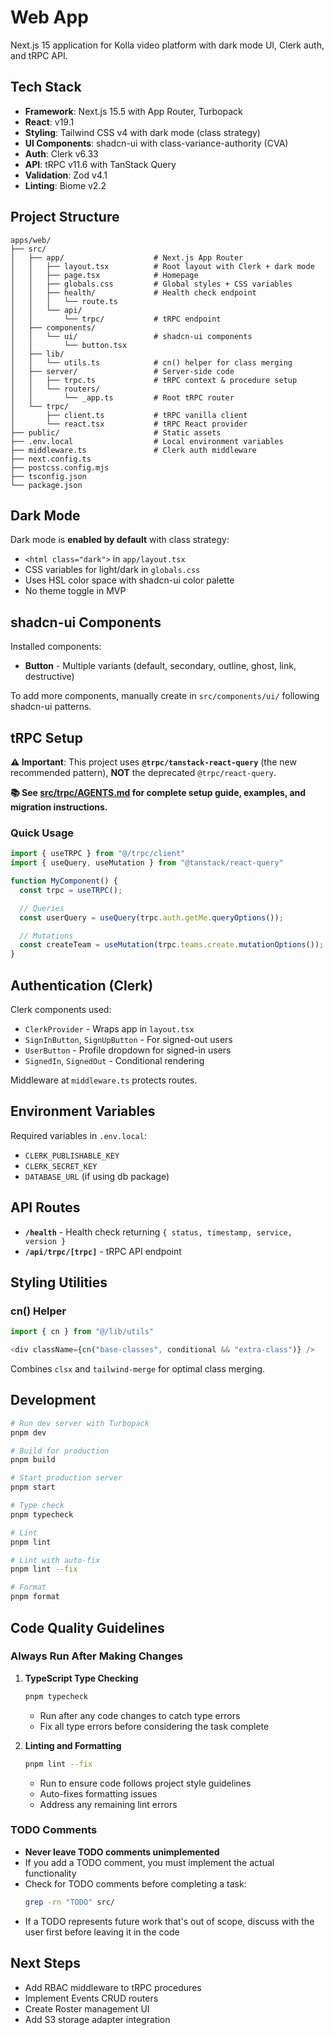 # Web App

Next.js 15 application for Kolla video platform with dark mode UI, Clerk auth, and tRPC API.

## Tech Stack

- **Framework**: Next.js 15.5 with App Router, Turbopack
- **React**: v19.1
- **Styling**: Tailwind CSS v4 with dark mode (class strategy)
- **UI Components**: shadcn-ui with class-variance-authority (CVA)
- **Auth**: Clerk v6.33
- **API**: tRPC v11.6 with TanStack Query
- **Validation**: Zod v4.1
- **Linting**: Biome v2.2

## Project Structure

```
apps/web/
├── src/
│   ├── app/                    # Next.js App Router
│   │   ├── layout.tsx          # Root layout with Clerk + dark mode
│   │   ├── page.tsx            # Homepage
│   │   ├── globals.css         # Global styles + CSS variables
│   │   ├── health/             # Health check endpoint
│   │   │   └── route.ts
│   │   └── api/
│   │       └── trpc/           # tRPC endpoint
│   ├── components/
│   │   └── ui/                 # shadcn-ui components
│   │       └── button.tsx
│   ├── lib/
│   │   └── utils.ts            # cn() helper for class merging
│   ├── server/                 # Server-side code
│   │   ├── trpc.ts             # tRPC context & procedure setup
│   │   └── routers/
│   │       └── _app.ts         # Root tRPC router
│   └── trpc/
│       ├── client.ts           # tRPC vanilla client
│       └── react.tsx           # tRPC React provider
├── public/                     # Static assets
├── .env.local                  # Local environment variables
├── middleware.ts               # Clerk auth middleware
├── next.config.ts
├── postcss.config.mjs
├── tsconfig.json
└── package.json
```

## Dark Mode

Dark mode is **enabled by default** with class strategy:

- `<html class="dark">` in `app/layout.tsx`
- CSS variables for light/dark in `globals.css`
- Uses HSL color space with shadcn-ui color palette
- No theme toggle in MVP

## shadcn-ui Components

Installed components:
- **Button** - Multiple variants (default, secondary, outline, ghost, link, destructive)

To add more components, manually create in `src/components/ui/` following shadcn-ui patterns.

## tRPC Setup

**⚠️ Important**: This project uses **`@trpc/tanstack-react-query`** (the new recommended pattern), **NOT** the deprecated `@trpc/react-query`.

**📚 See [src/trpc/AGENTS.md](./src/trpc/AGENTS.md) for complete setup guide, examples, and migration instructions.**

### Quick Usage

```typescript
import { useTRPC } from "@/trpc/client"
import { useQuery, useMutation } from "@tanstack/react-query"

function MyComponent() {
  const trpc = useTRPC();

  // Queries
  const userQuery = useQuery(trpc.auth.getMe.queryOptions());

  // Mutations
  const createTeam = useMutation(trpc.teams.create.mutationOptions());
}
```

## Authentication (Clerk)

Clerk components used:
- `ClerkProvider` - Wraps app in `layout.tsx`
- `SignInButton`, `SignUpButton` - For signed-out users
- `UserButton` - Profile dropdown for signed-in users
- `SignedIn`, `SignedOut` - Conditional rendering

Middleware at `middleware.ts` protects routes.

## Environment Variables


Required variables in `.env.local`:
- `CLERK_PUBLISHABLE_KEY`
- `CLERK_SECRET_KEY`
- `DATABASE_URL` (if using db package)

## API Routes

- **`/health`** - Health check returning `{ status, timestamp, service, version }`
- **`/api/trpc/[trpc]`** - tRPC API endpoint

## Styling Utilities

### cn() Helper

```typescript
import { cn } from "@/lib/utils"

<div className={cn("base-classes", conditional && "extra-class")} />
```

Combines `clsx` and `tailwind-merge` for optimal class merging.

## Development

```bash
# Run dev server with Turbopack
pnpm dev

# Build for production
pnpm build

# Start production server
pnpm start

# Type check
pnpm typecheck

# Lint
pnpm lint

# Lint with auto-fix
pnpm lint --fix

# Format
pnpm format
```

## Code Quality Guidelines

### Always Run After Making Changes

1. **TypeScript Type Checking**
   ```bash
   pnpm typecheck
   ```
   - Run after any code changes to catch type errors
   - Fix all type errors before considering the task complete

2. **Linting and Formatting**
   ```bash
   pnpm lint --fix
   ```
   - Run to ensure code follows project style guidelines
   - Auto-fixes formatting issues
   - Address any remaining lint errors

### TODO Comments

- **Never leave TODO comments unimplemented**
- If you add a TODO comment, you must implement the actual functionality
- Check for TODO comments before completing a task:
  ```bash
  grep -rn "TODO" src/
  ```
- If a TODO represents future work that's out of scope, discuss with the user first before leaving it in the code

## Next Steps

- Add RBAC middleware to tRPC procedures
- Implement Events CRUD routers
- Create Roster management UI
- Add S3 storage adapter integration
